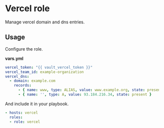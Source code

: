 # Vercel role

Manage vercel domain and dns entries.

## Usage

Configure the role.

**vars.yml**

```yml
vercel_token: "{{ vault_vercel_token }}"
vercel_team_id: example-organization
vercel_dns:
  - domain: example.com
    records:
      - { name: www, type: ALIAS, value: www.example.org, state: present }
      - { name: '', type: A, value: 93.184.216.34, state: present }
```

And include it in your playbook.

```yml
- hosts: vercel
  roles:
  - role: vercel
```
